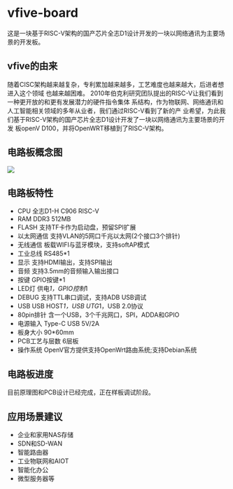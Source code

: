# vfive-board
    
这是一块基于RISC-V架构的国产芯片全志D1设计开发的一块以网络通讯为主要场景的开发板。

## vfive的由来

随着CISC架构越来越复杂，专利累加越来越多，工艺难度也越来越大，后进者想进入这个领域
也越来越困难。
    2010年伯克利研究团队提出的RISC-V让我们看到一种更开放的和更有发展潜力的硬件指令集体
系结构，作为物联网、网络通讯和人工智能相关领域的多年从业者，我们通过RISC-V看到了新的产
业希望，为此我们基于RISC-V架构的国产芯片全志D1设计开发了一块以网络通讯为主要场景的开发
板openV D100，并将OpenWRT移植到了RISC-V架构。

## 电路板概念图
![](http://www.openv.cc/wp-content/uploads/2022/03/1010889489-1024x708.jpg)

## 电路板特性
 * CPU	全志D1-H C906 RISC-V
 * RAM	DDR3 512MB
 * FLASH	支持TF卡作为启动盘，预留SPI扩展
 * 以太网通信	支持VLAN的5网口千兆以太网(2个接口3个排针)
 * 无线通信	板载WIFI与蓝牙模块，支持softAP模式
 * 工业总线	RS485*1
 * 显示	支持HDMI输出，支持SPI输出
 * 音频	支持3.5mm的音频输入输出接口
 * 按键	GPIO按键*1
 * LED灯	供电*1，GPIO控制*1
 * DEBUG	支持TTL串口调试，支持ADB USB调试
 * USB	USB HOST*1，USB UTG*1，USB 2.0协议
 * 80pin排针	含一个USB，3个千兆网口，SPI，ADDA和GPIO
 * 电源输入	Type-C USB 5V/2A
 * 板身大小	90*60mm
 * PCB工艺与层数	6层板
 * 操作系统	OpenV官方提供支持OpenWrt路由系统;支持Debian系统

## 电路板进度
    
目前原理图和PCB设计已经完成，正在样板调试阶段。

## 应用场景建议
 * 企业和家用NAS存储
 * SDN和SD-WAN
 * 智能路由器
 * 工业物联网和AIOT
 * 智能化办公
 * 微型服务器等
